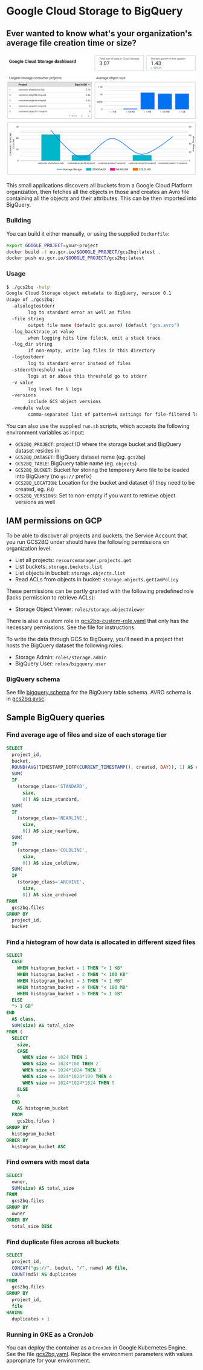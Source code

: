 # Google Cloud Storage to BigQuery

## Ever wanted to know what's your organization's average file creation time or size?

![Datastudio sample dashboard](datastudio.png)

This small applications discovers all buckets from a Google Cloud Platform organization, 
then fetches all the objects in those and creates an Avro file containing all the objects 
and their attributes. This can be then imported into BigQuery.

### Building

You can build it either manually, or using the supplied `Dockerfile`:

```bash
export GOOGLE_PROJECT=your-project
docker build -t eu.gcr.io/$GOOGLE_PROJECT/gcs2bq:latest .
docker push eu.gcr.io/$GOOGLE_PROJECT/gcs2bq:latest
```

### Usage

```bash
$ ./gcs2bq -help
Google Cloud Storage object metadata to BigQuery, version 0.1
Usage of ./gcs2bq:
  -alsologtostderr
    	log to standard error as well as files
  -file string
    	output file name (default gcs.avro) (default "gcs.avro")
  -log_backtrace_at value
    	when logging hits line file:N, emit a stack trace
  -log_dir string
    	If non-empty, write log files in this directory
  -logtostderr
    	log to standard error instead of files
  -stderrthreshold value
    	logs at or above this threshold go to stderr
  -v value
    	log level for V logs
  -versions
    	include GCS object versions
  -vmodule value
    	comma-separated list of pattern=N settings for file-filtered logging
```

You can also use the supplied `run.sh` scripts, which accepts the following
environment variables as input:

- `GCS2BQ_PROJECT`: project ID where the storage bucket and BigQuery dataset resides in
- `GCS2BQ_DATASET`: BigQuery dataset name (eg. `gcs2bq`)
- `GCS2BQ_TABLE`: BigQuery table name (eg. `objects`)
- `GCS2BQ_BUCKET`: Bucket for storing the temporary Avro file to be loaded into BigQuery (no `gs://` prefix)
- `GCS2BQ_LOCATION`: Location for the bucket and dataset (if they need to be created, eg. `EU`)
- `GCS2BQ_VERSIONS`: Set to non-empty if you want to retrieve object versions as well

## IAM permissions on GCP

To be able to discover all projects and buckets, the Service Account that you
run GCS2BQ under should have the following permissions on organization level:

- List all projects: `resourcemanager.projects.get`
- List buckets: `storage.buckets.list`
- List objects in bucket: `storage.objects.list`
- Read ACLs from objects in bucket: `storage.objects.getIamPolicy`

These permissions can be partly granted with the following predefined role (lacks
permission to retrieve ACLs):

- Storage Object Viewer: `roles/storage.objectViewer`

There is also a custom role in [gcs2bq-custom-role.yaml](gvs2bq-custom-role.yaml) that
only has the necessary permissions. See the file for instructions.

To write the data through GCS to BigQuery, you'll need in a project that hosts the
BigQuery dataset the following roles:

- Storage Admin: `roles/storage.admin`
- BigQuery User: `roles/bigquery.user`

### BigQuery schema

See file [bigquery.schema](bigquery.schema) for the BigQuery table schema. AVRO
schema is in [gcs2bq.avsc](gcs2bq.avsc).

## Sample BigQuery queries

### Find average age of files and size of each storage tier

```sql
SELECT
  project_id,
  bucket,
  ROUND(AVG(TIMESTAMP_DIFF(CURRENT_TIMESTAMP(), created, DAY)), 1) AS created_average_days,
  SUM(
  IF
    (storage_class='STANDARD',
      size,
      0)) AS size_standard,
  SUM(
  IF
    (storage_class='NEARLINE',
      size,
      0)) AS size_nearline,
  SUM(
  IF
    (storage_class='COLDLINE',
      size,
      0)) AS size_coldline,
  SUM(
  IF
    (storage_class='ARCHIVE',
      size,
      0)) AS size_archived
FROM
  gcs2bq.files
GROUP BY
  project_id,
  bucket
```

### Find a histogram of how data is allocated in different sized files

```sql
SELECT
  CASE
    WHEN histogram_bucket = 1 THEN "< 1 KB"
    WHEN histogram_bucket = 2 THEN "< 100 KB"
    WHEN histogram_bucket = 3 THEN "< 1 MB"
    WHEN histogram_bucket = 4 THEN "< 100 MB"
    WHEN histogram_bucket = 5 THEN "< 1 GB"
  ELSE
  "> 1 GB"
END
  AS class,
  SUM(size) AS total_size
FROM (
  SELECT
    size,
    CASE
      WHEN size <= 1024 THEN 1
      WHEN size <= 1024*100 THEN 2
      WHEN size <= 1024*1024 THEN 3
      WHEN size <= 1024*1024*100 THEN 4
      WHEN size <= 1024*1024*1024 THEN 5
    ELSE
    6
  END
    AS histogram_bucket
  FROM
    gcs2bq.files )
GROUP BY
  histogram_bucket
ORDER BY
  histogram_bucket ASC
```

### Find owners with most data

```sql
SELECT
  owner,
  SUM(size) AS total_size
FROM
  gcs2bq.files
GROUP BY
  owner
ORDER BY
  total_size DESC
```

### Find duplicate files across all buckets

```sql
SELECT
  project_id,
  CONCAT("gs://", bucket, "/", name) AS file,
  COUNT(md5) AS duplicates
FROM
  gcs2bq.files
GROUP BY
  project_id,
  file
HAVING
  duplicates > 1
```


### Running in GKE as a CronJob

You can deploy the container as a `CronJob` in Google Kubernetes Engine. See the file
[gcs2bq.yaml](gcs2bq.yaml). Replace the environment parameters with values appropriate
for your environment.





